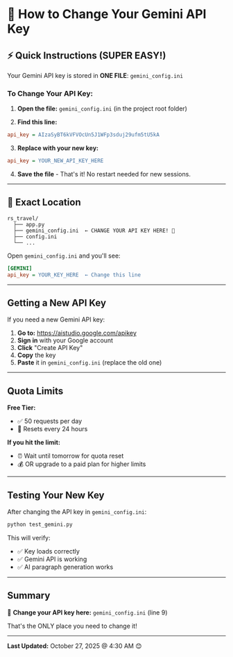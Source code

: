# 🔑 How to Change Your Gemini API Key

## ⚡ Quick Instructions (SUPER EASY!)

Your Gemini API key is stored in **ONE FILE**: `gemini_config.ini`

### To Change Your API Key:

1. **Open the file:** `gemini_config.ini` (in the project root folder)

2. **Find this line:**
```ini
api_key = AIzaSyBT6kVFVOcUn5J1WFp3sduj29ufm5tU5kA
```

3. **Replace with your new key:**
```ini
api_key = YOUR_NEW_API_KEY_HERE
```

4. **Save the file** - That's it! No restart needed for new sessions.

---

## 📍 Exact Location

```
rs_travel/
  ├── app.py
  ├── gemini_config.ini  ← CHANGE YOUR API KEY HERE! 🔑
  ├── config.ini
  └── ...
```

Open `gemini_config.ini` and you'll see:
```ini
[GEMINI]
api_key = YOUR_KEY_HERE  ← Change this line
```

---

## Getting a New API Key

If you need a new Gemini API key:

1. **Go to:** https://aistudio.google.com/apikey
2. **Sign in** with your Google account
3. **Click** "Create API Key"
4. **Copy** the key
5. **Paste** it in `gemini_config.ini` (replace the old one)

---

## Quota Limits

**Free Tier:**
- ✅ 50 requests per day
- 🔄 Resets every 24 hours

**If you hit the limit:**
- ⏰ Wait until tomorrow for quota reset
- 💰 OR upgrade to a paid plan for higher limits

---

## Testing Your New Key

After changing the API key in `gemini_config.ini`:

```bash
python test_gemini.py
```

This will verify:
- ✅ Key loads correctly
- ✅ Gemini API is working  
- ✅ AI paragraph generation works

---

## Summary

🔑 **Change your API key here:** `gemini_config.ini` (line 9)

That's the ONLY place you need to change it!

---

**Last Updated:** October 27, 2025 @ 4:30 AM 😊
